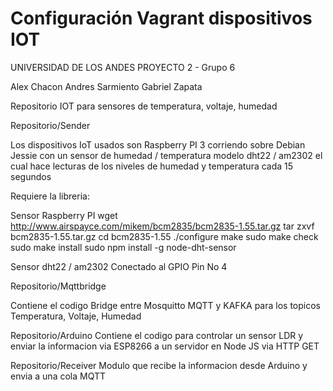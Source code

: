 # Configuración Vagrant dispositivos IOT
UNIVERSIDAD DE LOS ANDES
PROYECTO 2 - Grupo 6

Alex Chacon
Andres Sarmiento
Gabriel Zapata


Repositorio IOT para sensores de temperatura, voltaje, humedad

Repositorio/Sender

Los dispositivos IoT usados son Raspberry PI 3 corriendo sobre Debian Jessie con un sensor de humedad / temperatura modelo dht22 / am2302 el cual hace lecturas de los niveles de humedad y temperatura cada 15 segundos

Requiere la libreria:

Sensor Raspberry PI
wget http://www.airspayce.com/mikem/bcm2835/bcm2835-1.55.tar.gz
tar zxvf bcm2835-1.55.tar.gz
cd bcm2835-1.55
./configure
make
sudo make check
sudo make install
sudo npm install -g node-dht-sensor

Sensor dht22 / am2302 Conectado al GPIO Pin No 4 

Repositorio/Mqttbridge

Contiene el codigo Bridge entre Mosquitto MQTT y KAFKA para los topicos
Temperatura, Voltaje, Humedad

Repositorio/Arduino
Contiene el codigo para controlar un sensor LDR y enviar la informacion via ESP8266 a un servidor en Node JS via HTTP GET

Repositorio/Receiver
Modulo que recibe la informacion desde Arduino y envia a una cola MQTT

